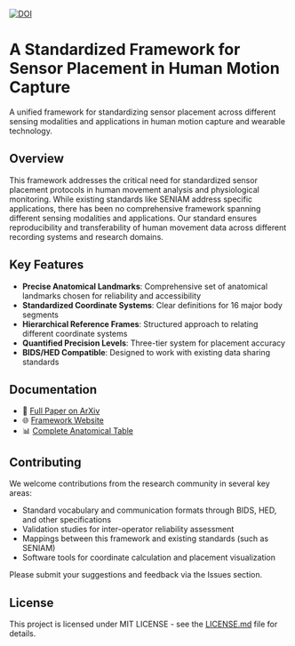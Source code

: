 [![DOI](https://zenodo.org/badge/797952110.svg)](https://doi.org/10.5281/zenodo.14603935)

# A Standardized Framework for Sensor Placement in Human Motion Capture

A unified framework for standardizing sensor placement across different sensing modalities and applications in human motion capture and wearable technology.

## Overview

This framework addresses the critical need for standardized sensor placement protocols in human movement analysis and physiological monitoring. While existing standards like SENIAM address specific applications, there has been no comprehensive framework spanning different sensing modalities and applications. Our standard ensures reproducibility and transferability of human movement data across different recording systems and research domains.

## Key Features

- **Precise Anatomical Landmarks**: Comprehensive set of anatomical landmarks chosen for reliability and accessibility
- **Standardized Coordinate Systems**: Clear definitions for 16 major body segments
- **Hierarchical Reference Frames**: Structured approach to relating different coordinate systems
- **Quantified Precision Levels**: Three-tier system for placement accuracy
- **BIDS/HED Compatible**: Designed to work with existing data sharing standards

## Documentation

- 📖 [Full Paper on ArXiv](https://doi.org/10.48550/arXiv.2412.21159)
- 🌐 [Framework Website](https://human-sensor-placement.github.io)
- 📊 [Complete Anatomical Table](https://human-sensor-placement.github.io/anatomical_table.html)

## Contributing

We welcome contributions from the research community in several key areas:

- Standard vocabulary and communication formats through BIDS, HED, and other specifications
- Validation studies for inter-operator reliability assessment
- Mappings between this framework and existing standards (such as SENIAM)
- Software tools for coordinate calculation and placement visualization

Please submit your suggestions and feedback via the Issues section.

## License

This project is licensed under MIT LICENSE - see the [LICENSE.md](LICENSE.md) file for details.
